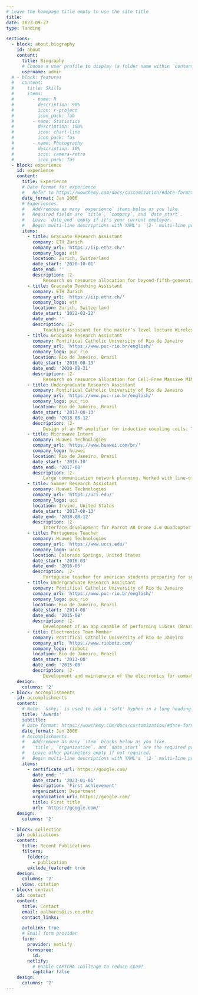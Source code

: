 ```yaml
---
# Leave the homepage title empty to use the site title
title:
date: 2023-09-27
type: landing

sections:
  - block: about.biography
    id: about
    content:
      title: Biography
      # Choose a user profile to display (a folder name within `content/authors/`)
      username: admin
  # - block: features
  #   content:
  #     title: Skills
  #     items:
  #       - name: R
  #         description: 90%
  #         icon: r-project
  #         icon_pack: fab
  #       - name: Statistics
  #         description: 100%
  #         icon: chart-line
  #         icon_pack: fas
  #       - name: Photography
  #         description: 10%
  #         icon: camera-retro
  #         icon_pack: fas
  - block: experience
    id: experience
    content:
      title: Experience
      # Date format for experience
      #   Refer to https://wowchemy.com/docs/customization/#date-format
      date_format: Jan 2006
      # Experiences.
      #   Add/remove as many `experience` items below as you like.
      #   Required fields are `title`, `company`, and `date_start`.
      #   Leave `date_end` empty if it's your current employer.
      #   Begin multi-line descriptions with YAML's `|2-` multi-line prefix.
      items:
        - title: Graduate Research Assistant
          company: ETH Zurich
          company_url: 'https://iip.ethz.ch/'
          company_logo: eth
          location: Zurich, Switzerland
          date_start: '2020-10-01'
          date_end: ''
          description: |2-
              Research on resource allocation for beyond-fifth-generation (B5G) wireless communication systems.
        - title: Graduate Teaching Assistant
          company: ETH Zurich
          company_url: 'https://iip.ethz.ch/'
          company_logo: eth
          location: Zurich, Switzerland
          date_start: '2022-02-22'
          date_end: ''
          description: |2-
              Teaching Assistant for the master’s level lecture Wireless Communications.
        - title: Graduate Research Assistant
          company: Pontifical Catholic University of Rio de Janeiro
          company_url: 'https://www.puc-rio.br/english/'
          company_logo: puc_rio
          location: Rio de Janeiro, Brazil
          date_start: '2018-08-13'
          date_end: '2020-08-21'
          description: |2-
              Research on resource allocation for Cell-Free Massive MIMO Systems. Development of an MMSE precoder with power allocation and antenna selection. Exploration of robust techniques and development of adaptive algorithms. Use of Matlab and CVX.
        - title: Undergraduate Research Assistant
          company: Pontifical Catholic University of Rio de Janeiro
          company_url: 'https://www.puc-rio.br/english/'
          company_logo: puc_rio
          location: Rio de Janeiro, Brazil
          date_start: '2017-08-13'
          date_end: '2018-08-12'
          description: |2-
              Design of an RF amplifier for inductive coupling coils. The project involves design using the software Advanced Design System (ADS) e experiments using metamaterials, with the intent to increase the transmission distance. Participation in the foundation of the Metamaterials Brazilian Society (SBMETA).
        - title: Microwave Intern
          company: Huawei Technologies
          company_url: 'https://www.huawei.com/br/'
          company_logo: huawei
          location: Rio de Janeiro, Brazil
          date_start: '2016-10'
          date_end: '2017-08'
          description: |2-
              Large communication network planning. Worked with line-of-sight (LOS) simulations for microwave planning and antennas and equipment choices. Had contact with clients such as TIM Brazil and Claro.
        - title: Summer Research Assistant
          company: Huawei Technologies
          company_url: 'https://uci.edu/'
          company_logo: uci
          location: Irvine, United States
          date_start: '2017-08-13'
          date_end: '2018-08-12'
          description: |2-
              Interface development for Parrot AR Drone 2.0 Quadcopter and Turtlebot to work under ROS operational system. An algorithm using Kinect for distance analysis and collision avoidance.
        - title: Portuguese Teacher 
          company: Huawei Technologies
          company_url: 'https://www.uccs.edu/'
          company_logo: uccs
          location: Colorado Springs, United States
          date_start: '2016-03'
          date_end: '2016-05'
          description: |2-
              Portuguese teacher for american students preparing for summer research in Portugal.
        - title: Undergraduate Research Assistant
          company: Pontifical Catholic University of Rio de Janeiro
          company_url: 'https://www.puc-rio.br/english/'
          company_logo: puc_rio
          location: Rio de Janeiro, Brazil
          date_start: '2014-08'
          date_end: '2015-08'
          description: |2-
              Development of an app capable of performing Libras (Brazilian Sign Language) to Portuguese and Portuguese to Libras translation, for Android, Windows Phone, and iOS platforms. Worked with databases and web development. Presented a paper at the International Workshop on Assistive Technology, in February 2015.
        - title: Electronics Team Member
          company: Pontifical Catholic University of Rio de Janeiro
          company_url: 'https://www.riobotz.com/'
          company_logo: riobotz
          location: Rio de Janeiro, Brazil
          date_start: '2013-08'
          date_end: '2015-08'
          description: |2-
              Development and maintenance of the electronics for combat robots that compete at national and international levels. Tasks included soldering, electronic components maintenance, and programming. Gave soldering workshops for new members of the team. Work with DC motors, batteries, speed controllers, and radios. Participation in 3 national competitions (Ultimate Robot Combat 2014, Winter Challenge 2014, Ultimate Robot Combat 2015) and one international (Robogames 2015).
    design:
      columns: '2'
  - block: accomplishments
    id: accomplishments
    content:
      # Note: `&shy;` is used to add a 'soft' hyphen in a long heading.
      title: 'Awards'
      subtitle:
      # Date format: https://wowchemy.com/docs/customization/#date-format
      date_format: Jan 2006
      # Accomplishments.
      #   Add/remove as many `item` blocks below as you like.
      #   `title`, `organization`, and `date_start` are the required parameters.
      #   Leave other parameters empty if not required.
      #   Begin multi-line descriptions with YAML's `|2-` multi-line prefix.
      items:
        - certificate_url: https://google.com/
          date_end: ''
          date_start: '2023-01-01'
          description: 'First achievement'
          organization: Department
          organization_url: https://google.com/
          title: First title
          url: 'https://google.com/'
    design:
      columns: '2'

  - block: collection
    id: publications
    content:
      title: Recent Publications
      filters:
        folders:
          - publication
        exclude_featured: true
    design:
      columns: '2'
      view: citation
  - block: contact
    id: contact
    content:
      title: Contact
      email: palhares@iis.ee.ethz
      contact_links:

      autolink: true
      # Email form provider
      form:
        provider: netlify
        formspree:
          id:
        netlify:
          # Enable CAPTCHA challenge to reduce spam?
          captcha: false
    design:
      columns: '2'
---
```

